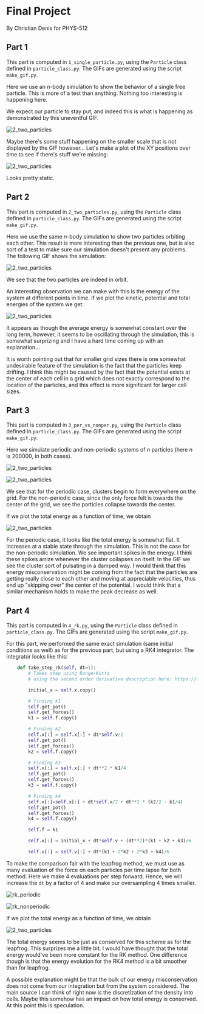 # Final Project

By Christian Denis for PHYS-512

## Part 1

This part is computed in `1_single_particle.py`, using the `Particle` class defined in `particle_class.py`. The GIFs are generated using the script `make_gif.py`.

Here we use an $n$-body simulation to show the behavior of a single free particle. This is more of a test than anything. Nothing too interesting is happening here.

We expect our particle to stay put, and indeed this is what is happening as demonstrated by this uneventful GIF.

![2_two_particles](gifs/1_particle.gif)

Maybe there's some stuff happening on the smaller scale that is not displayed by the GIF however... Let's make a plot of the XY positions over time to see if there's stuff we're missing:

![2_two_particles](figs/single_position.jpg)

Looks pretty static.

## Part 2

This part is computed in `2_two_particles.py`, using the `Particle` class defined in `particle_class.py`. The GIFs are generated using the script `make_gif.py`.

Here we use the same $n$-body simulation to show two particles orbiting each other. This result is more interesting than the previous one, but is also sort of a test to make sure our simulation doesn't present any problems. The following GIF shows the simulation:

![2_two_particles](gifs/2_particles.gif)

We see that the two particles are indeed in orbit.

An interesting observation we can make with this is the energy of the system at different points in time. If we plot the kinetic, potential and total energies of the system we get:

![2_two_particles](figs/2particles_energy.jpg)

It appears as though the average energy is somewhat constant over the long term, however, it seems to be oscillating through the simulation, this is somewhat surprizing and I have a hard time coming up with an explanation...

It is worth pointing out that for smaller grid sizes there is one somewhat undesirable feature of the simulation is the fact that the particles keep drifting. I think this might be caused by the fact that the potential exists at the center of each cell in a grid which does not exactly correspond to the location of the particles, and this effect is more significant for larger cell sizes.

## Part 3

This part is computed in `3_per_vs_nonper.py`, using the `Particle` class defined in `particle_class.py`. The GIFs are generated using the script `make_gif.py`.

Here we simulate periodic and non-periodic systems of $n$ particles (here $n$ is 200000, in both cases).

![2_two_particles](gifs/3_periodic.gif)

![2_two_particles](gifs/3_non_periodic.gif)

We see that for the periodic case, clusters begin to form everywhere on the grid. For the non-periodic case, since the only force felt is towards the center of the grid, we see the particles collapse towards the center.

If we plot the total energy as a function of time, we obtain

![2_two_particles](figs/per_vs_nonper.jpg)

For the periodic case, it looks like the total energy is somewhat flat. It increases at a stable state through the simulation. This is not the case for the non-periodic simulation. We see important spikes in the energy. I think these spikes arrize whenever the cluster collapses on itself. In the GIF we see the cluster sort of pulsating in a damped way. I would think that this energy misconservation might be coming from the fact that the particles are getting really close to each other and moving at appreciable velocities, thus end up "skipping over" the center of the potential. I would think that a similar mechanism holds to make the peak decrease as well.

## Part 4

This part is computed in `4_rk.py`, using the `Particle` class defined in `particle_class.py`. The GIFs are generated using the script `make_gif.py`.

For this part, we performed the same exact simulation (same initial conditions as well) as for the previous part, but using a RK4 integrator. The integrator looks like this:

```python
    def take_step_rk(self, dt=1):
        # Takes step using Runge-Kutta
        # using the second order derivative description here: https://fr.wikipedia.org/wiki/M%C3%A9thodes_de_Runge-Kutta

        initial_x = self.x.copy()

        # finding k1
        self.get_pot()
        self.get_forces()
        k1 = self.f.copy()

        # Finding k2
        self.x[:] = self.x[:] + dt*self.v/2 
        self.get_pot()
        self.get_forces()
        k2 = self.f.copy()

        # Finding k3
        self.x[:] = self.x[:] + dt**2 * k1/4
        self.get_pot()
        self.get_forces()
        k3 = self.f.copy()

        # Finding k4
        self.x[:]=self.x[:] + dt*self.v/2 + dt**2 * (k2/2 - k1/4)
        self.get_pot()
        self.get_forces()
        k4 = self.f.copy()

        self.f = k1

        self.x[:] = initial_x + dt*self.v + (dt**2)*(k1 + k2 + k3)/6

        self.v[:] = self.v[:] + dt*(k1 + 2*k2 + 2*k3 + k4)/6
```

To make the comparison fair with the leapfrog method, we must use as many evaluation of the force on each particles per time lapse for both method. Here we make 4 evaluations per step forward. Hence, we will increase the `dt` by a factor of 4 and make our oversampling 4 times smaller.

![rk_periodic](gifs/rk4_periodic.gif)

![rk_nonperiodic](gifs/rk4_nonperiodic.gif)

If we plot the total energy as a function of time, we obtain

![2_two_particles](figs/rk_per_vs_nonper.jpg)

The total energy seems to be just as conserved for this scheme as for the leapfrog. This surprizes me a little bit. I would have thought that the total energy would've been more constant for the RK method. One difference though is that the energy evolution for the RK4 method is a bit smoother than for leapfrog.

A possible explanation might be that the bulk of our energy misconservation does not come from our integration but from the system considered. The main source I can think of right now is the discretization of the density into cells. Maybe this somehow has an impact on how total energy is conserved. At this point this is speculation.
